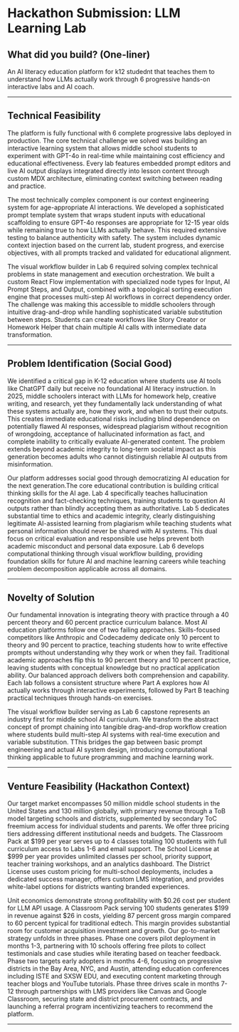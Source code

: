 # Hackathon Submission: LLM Learning Lab

## What did you build? (One-liner)

An AI literacy education platform for k12 studednt that teaches them to understand how LLMs actually work through 6 progressive hands-on interactive labs and AI coach.

---

## Technical Feasibility

The platform is fully functional with 6 complete progressive labs deployed in production. The core technical challenge we solved was building an interactive learning system that allows middle school students to experiment with GPT-4o in real-time while maintaining cost efficiency and educational effectiveness. Every lab features embedded prompt editors and live AI output displays integrated directly into lesson content through custom MDX architecture, eliminating context switching between reading and practice.

The most technically complex component is our context engineering system for age-appropriate AI interactions. We developed a sophisticated prompt template system that wraps student inputs with educational scaffolding to ensure GPT-4o responses are appropriate for 12-15 year olds while remaining true to how LLMs actually behave. This required extensive testing to balance authenticity with safety. The system includes dynamic context injection based on the current lab, student progress, and exercise objectives, with all prompts tracked and validated for educational alignment.

The visual workflow builder in Lab 6 required solving complex technical problems in state management and execution orchestration. We built a custom React Flow implementation with specialized node types for Input, AI Prompt Steps, and Output, combined with a topological sorting execution engine that processes multi-step AI workflows in correct dependency order. The challenge was making this accessible to middle schoolers through intuitive drag-and-drop while handling sophisticated variable substitution between steps. Students can create workflows like Story Creator or Homework Helper that chain multiple AI calls with intermediate data transformation.


---

## Problem Identification (Social Good)

We identified a critical gap in K-12 education where students use AI tools like ChatGPT daily but receive no foundational AI literacy instruction. In 2025, middle schoolers interact with LLMs for homework help, creative writing, and research, yet they fundamentally lack understanding of what these systems actually are, how they work, and when to trust their outputs. This creates immediate educational risks including blind dependence on potentially flawed AI responses, widespread plagiarism without recognition of wrongdoing, acceptance of hallucinated information as fact, and complete inability to critically evaluate AI-generated content. The problem extends beyond academic integrity to long-term societal impact as this generation becomes adults who cannot distinguish reliable AI outputs from misinformation.

Our platform addresses social good through democratizing AI education for the next generation.The core educational contribution is building critical thinking skills for the AI age. Lab 4 specifically teaches hallucination recognition and fact-checking techniques, training students to question AI outputs rather than blindly accepting them as authoritative. Lab 5 dedicates substantial time to ethics and academic integrity, clearly distinguishing legitimate AI-assisted learning from plagiarism while teaching students what personal information should never be shared with AI systems. This dual focus on critical evaluation and responsible use helps prevent both academic misconduct and personal data exposure. Lab 6 develops computational thinking through visual workflow building, providing foundation skills for future AI and machine learning careers while teaching problem decomposition applicable across all domains.


---

## Novelty of Solution

Our fundamental innovation is integrating theory with practice through a 40 percent theory and 60 percent practice curriculum balance. Most AI education platforms follow one of two failing approaches. Skills-focused competitors like Anthropic and Codecademy dedicate only 10 percent to theory and 90 percent to practice, teaching students how to write effective prompts without understanding why they work or when they fail. Traditional academic approaches flip this to 90 percent theory and 10 percent practice, leaving students with conceptual knowledge but no practical application ability. Our balanced approach delivers both comprehension and capability. Each lab follows a consistent structure where Part A explores how AI actually works through interactive experiments, followed by Part B teaching practical techniques through hands-on exercises. 

The visual workflow builder serving as Lab 6 capstone represents an industry first for middle school AI curriculum. We transform the abstract concept of prompt chaining into tangible drag-and-drop workflow creation where students build multi-step AI systems with real-time execution and variable substitution. TThis bridges the gap between basic prompt engineering and actual AI system design, introducing computational thinking applicable to future programming and machine learning work.

---

## Venture Feasibility (Hackathon Context)

Our target market encompasses 50 million middle school students in the United States and 130 million globally, with primary revenue through a ToB model targeting schools and districts, supplemented by secondary ToC freemium access for individual students and parents. We offer three pricing tiers addressing different institutional needs and budgets. The Classroom Pack at $199 per year serves up to 4 classes totaling 100 students with full curriculum access to Labs 1-6 and email support. The School License at $999 per year provides unlimited classes per school, priority support, teacher training workshops, and an analytics dashboard. The District License uses custom pricing for multi-school deployments, includes a dedicated success manager, offers custom LMS integration, and provides white-label options for districts wanting branded experiences.

Unit economics demonstrate strong profitability with $0.26 cost per student for LLM API usage. A Classroom Pack serving 100 students generates $199 in revenue against $26 in costs, yielding 87 percent gross margin compared to 60 percent typical for traditional edtech. This margin provides substantial room for customer acquisition investment and growth. Our go-to-market strategy unfolds in three phases. Phase one covers pilot deployment in months 1-3, partnering with 10 schools offering free pilots to collect testimonials and case studies while iterating based on teacher feedback. Phase two targets early adopters in months 4-6, focusing on progressive districts in the Bay Area, NYC, and Austin, attending education conferences including ISTE and SXSW EDU, and executing content marketing through teacher blogs and YouTube tutorials. Phase three drives scale in months 7-12 through partnerships with LMS providers like Canvas and Google Classroom, securing state and district procurement contracts, and launching a referral program incentivizing teachers to recommend the platform.

---

